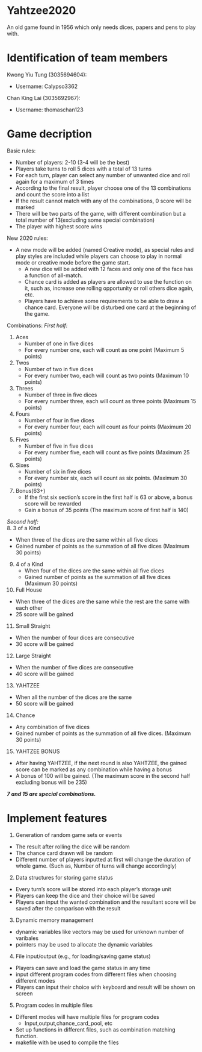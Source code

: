 # Yahtzee2020 #
  An old game found in 1956 which only needs dices, papers and pens to play with.
# Identification of team members 
Kwong Yiu Tung (3035694604): 
  - Username: Calypso3362

Chan King Lai (3035692967): 
  - Username: thomaschan123

# Game decription

Basic rules:
-	Number of players: 2-10 (3-4 will be the best)
-	Players take turns to roll 5 dices with a total of 13 turns
-	For each turn, player can select any number of unwanted dice and roll again for a maximum of 3 times 
-	According to the final result, player choose one of the 13 combinations and count the score into a list
-	If the result cannot match with any of the combinations, 0 score will be marked
-	There will be two parts of the game, with different combination but a total number of 13(excluding some special combination)
-	The player with highest score wins

New 2020 rules:
- A new mode will be added (named Creative mode), as special rules and play styles are included while players can choose to play in normal mode or creative mode before the game start.
    - A new dice will be added with 12 faces and only one of the face has a function of all-match.
    - Chance card is added as players are allowed to use the function on it, such as, increase one rolling opportunity or roll others dice again, etc.
    - Players have to achieve some requirements to be able to draw a chance card. Everyone will be disturbed one card at the beginning of the game.

Combinations: 
*First half:*
1. Aces
   - Number of one in five dices
   - For every number one, each will count as one point (Maximum 5 points)
2. Twos	
   - Number of two in five dices
   - For every number two, each will count as two points (Maximum 10 points)
3. Threes
   - Number of three in five dices
   - For every number three, each will count as three points (Maximum 15 points)
4. Fours
   - Number of four in five dices
   - For every number four, each will count as four points (Maximum 20 points)
5. Fives	
   - Number of five in five dices
   - For every number five, each will count as five points (Maximum 25 points)
6. Sixes	
   - Number of six in five dices
   - For every number six, each will count as six points. (Maximum 30 points)
7. Bonus(63+)
   - If the first six section’s score in the first half is 63 or above, a bonus score will be rewarded
   - Gain a bonus of 35 points (The maximum score of first half is 140)


*Second half:*  
8. 3 of a Kind
   - When three of the dices are the same within all five dices
   - Gained number of points  as the summation of all five dices (Maximum 30 points)
9. 4 of a Kind	
   - When four of the dices are the same within all five dices
   - Gained number of points  as the summation of all five dices (Maximum 30 points)
10. Full House
   - When three of the dices are the same while the rest are the same with each other	
   - 25 score will be gained
11. Small Straight
   - When the number of four dices are consecutive
   - 30 score will be gained
12. Large Straight	
   - When the number of five dices are consecutive
   - 40 score will be gained
13. YAHTZEE	
   - When all the number of the dices are the same
   - 50 score will be gained
14. Chance
   - Any combination of five dices
   - Gained number of points  as the summation of all five dices. (Maximum 30 points)
15. YAHTZEE BONUS	
   - After having YAHTZEE, if the next round is also YAHTZEE, the gained score can be marked as any combination while having a bonus	
   - A bonus of 100 will be gained. (The maximum score in the second half excluding bonus will be 235)

***7 and 15 are special combinations.***

# Implement features

1. Generation of random game sets or events 
- The result after rolling the dice will be random
- The chance card drawn will be random
- Different number of players inputted at first will change the duration of whole game. (Such as, Number of turns will change accordingly)

2. Data structures for storing game status
- Every turn’s score will be stored into each player’s storage unit
- Players can keep the dice and their choice will be saved
- Players can input the wanted combination and the resultant score will be saved after the comparison with the result

3. Dynamic memory management
- dynamic variables like vectors may be used for unknown number of varibales
- pointers may be used to allocate the dynamic variables

4. File input/output (e.g., for loading/saving game status)
- Players can save and load the game status in any time 
- input different program codes from different files when choosing different modes
- Players can input their choice with keyboard and result will be shown on screen

5. Program codes in multiple files
- Different modes will have multiple files for program codes
  - Input,output,chance_card_pool, etc
- Set up functions in different files, such as combination matching function.
- makefile with be used to compile the files


                  
